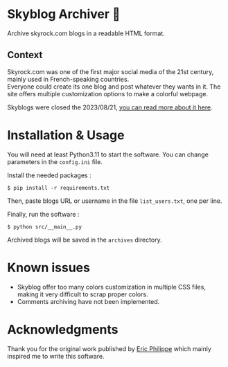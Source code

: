 # Skyblog Archiver 📰
Archive skyrock.com blogs in a readable HTML format.

## Context
Skyrock.com was one of the first major social media of the 21st century, mainly used in French-speaking countries.  
Everyone could create its one blog and post whatever they wants in it. The site offers multiple customization options to make a colorful webpage.  

Skyblogs were closed the 2023/08/21, [you can read more about it here](https://web.archive.org/web/20230818160652/https://lequipe-skyrock.skyrock.com/).


# Installation & Usage
You will need at least Python3.11 to start the software. You can change parameters in the `config.ini` file.  

Install the needed packages :
```shell
$ pip install -r requirements.txt
```
Then, paste blogs URL or username in the file `list_users.txt`, one per line.  

Finally, run the software :
```shell
$ python src/__main__.py
```

Archived blogs will be saved in the `archives` directory.


# Known issues
* Skyblog offer too many colors customization in multiple CSS files, making it very difficult to scrap proper colors.
* Comments archiving have not been implemented.


# Acknowledgments
Thank you for the original work published by [Eric Philippe](https://github.com/Eric-Philippe/Skyblog_Archiver/tree/main) which mainly inspired me to write this software.

